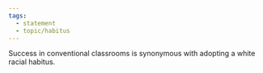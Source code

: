 ```yaml
---
tags: 
  - statement
  - topic/habitus
---
```

Success in conventional classrooms is synonymous with adopting a white racial habitus.